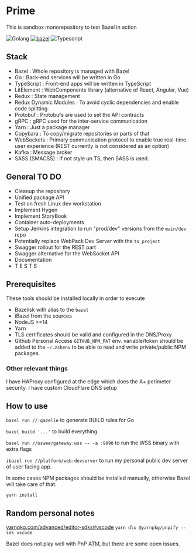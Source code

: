 # Prime

This is sandbox monorepository to test Bazel in action

![Golang](https://img.shields.io/badge/-Golang-blue?style=flat-square&logo=go&logoColor=white)
[![bazel](https://img.shields.io/badge/build%20with-bazel-43A047.svg)](https://bazel.build/)
![Typescript](https://img.shields.io/badge/-Typescript-blue?style=flat-square&logo=typescript&logoColor=white)

## Stack

- Bazel                   : Whole repository is managed with Bazel
- Go                      : Back-end services will be  written in Go
- TypeScript              : Front-end apps will be written in TypeScript
- LitElement              : WebComponents library (alternative of React, Angular, Vue)
- Redux                   : State management
- Redux Dynamic Modules   : To avoid cyclic dependencies and enable code splitting
- Protobuf                : Protobufs are used to set the API contracts
- gRPC                    : gRPC used for the inter-service communication
- Yarn                    : Just a package manager
- Copybara                : To copy/migrate repositories or parts of that
- WebSockets              : Primary communication protocol to enable true real-time user experience (REST currently is not considered as an option)
- Kafka                   : Message broker
- SASS (SMACSS)           : If not style un TS, then SASS is used.

## General TO DO

- Cleanup the repository
- Unified package API
- Test on fresh Linux dev workstation
- Implement Hygen
- Implement StoryBook
- Container auto-deployments
- Setup Jenkins integration to run "prod/dev" versions from the `main/dev` repo
- Potentially replace WebPack Dev Server with the `ts_project`
- Swagger rollout for the REST part
- Swagger alternative for the WebSocket API
- Documentation
- T E S T S

## Prerequisites

These tools should be installed locally in order to execute

- Bazelisk with alias to the `bazel`
- iBazel from the sources
- NodeJS >=14
- Yarn
- TLS certificates should be valid and configured in the DNS/Proxy
- Github Personal Access `GITHUB_NPM_PAT` env. variable/token should be added to the `~/.zshenv` to be able to read and write private/public NPM packages.

### Other relevant things

I have HAProxy configured at the edge which does the A+ perimeter security.
I have custom CloudFlare DNS setup

## How to use

`bazel run //:gazelle` to generate BUILD rules for Go

`bazel build '...'` to build everything

`bazel run //oswee/gateway:wss -- -a :9090` to run the WSS binary with extra flags

`ibazel run //platform/web:devserver` to run my personal public dev server of user facing app.

In some cases NPM packages should be installed manually, otherwise Bazel will take care of that.

`yarn install`

## Random personal notes

[yarnpkg.com/advanced/editor-sdks#vscode](https://yarnpkg.com/advanced/editor-sdks#vscode)
`yarn dlx @yarnpkg/pnpify --sdk vscode`

Bazel does not play well with PnP ATM, but there are some open issues.

